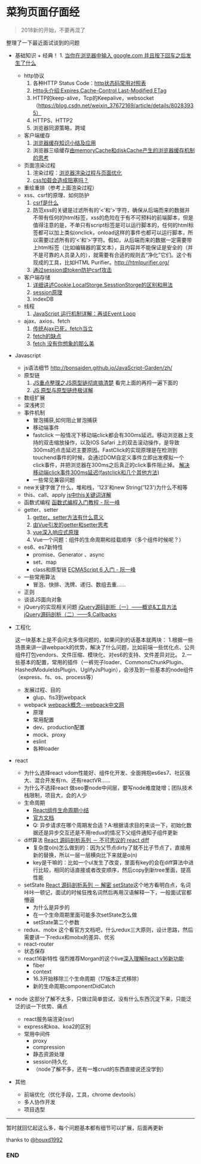 # 菜狗页面仔面经
>  2018新的开始，不要再混了

整理了一下最近面试谈到的问题

+ 基础知识
        + 经典！
		1. [当你在浏览器中输入 google.com 并且按下回车之后发生了什么](https://github.com/skyline75489/what-happens-when-zh_CN)
	+ http协议
		1. 各种HTTP Status Code：[http状态码常用对照表](http://tool.oschina.net/commons?type=5)
		2. [Http头介绍:Expires,Cache-Control,Last-Modified,ETag](http://www.51testing.com/html/28/116228-238337.html)
		3. HTTP的keep-alive，Tcp的Keepalive，websocket （https://blog.csdn.net/weixin_37672169/article/details/80283935）
		3. HTTPS、HTTP2
		4. 浏览器同源策略，跨域
	+ 客户端缓存
		1. [浏览器缓存知识小结及应用](http://www.cnblogs.com/lyzg/p/5125934.html?f=t)
		2. 浏览器三级缓存[由memoryCache和diskCache产生的浏览器缓存机制的思考](https://segmentfault.com/a/1190000011286027)
	+ 页面渲染过程
		1. 渲染过程：[浏览器渲染过程与页面优化](https://segmentfault.com/a/1190000010298038)
		2. [css加载会造成阻塞吗？](https://www.cnblogs.com/chenjg/p/7126822.html)
	+ 重绘重排（参考上面渲染过程）
	+ xss、csrf的原理、如何防护
		1. [csrf是什么](https://zhuanlan.zhihu.com/p/22521378)
		2. 防范xss的关键是过滤所有的‘<’和‘>’字符，确保从后端而来的数据并不带有任何的html标签，xss的危险在于有不可预料的前端脚本，但是值得注意的是，不单只有script标签是可以运行脚本的，任何的html标签都可以加上类似onclick，onload这样的事件也都可以运行脚本，所以需要过滤所有的‘<’和‘>’字符。假如，从后端而来的数据一定需要带上html标签（比如编辑器的富文本），且内容并不能保证是安全的（并不是可靠的人员录入的），就需要有合适的规则去“净化”它们。这个有现成的工具，比如HTML Purifier。http://htmlpurifier.org/
		3. [通过session或token防护csrf攻击](https://www.zhihu.com/question/21385375/answer/20850443)
	+ 客户端存储
		1. [详细讲述Cookie,LocalStorge,SesstionStorge的区别和用法](https://segmentfault.com/a/1190000007506189)
		2. [session原理](https://segmentfault.com/a/1190000004627894)
		3. indexDB 
	+ 线程
		1. [JavaScript 运行机制详解：再谈Event Loop](http://www.ruanyifeng.com/blog/2014/10/event-loop.html)
	+ ajax、axios、fetch
		1. [传统Ajax已死，fetch当立](https://github.com/camsong/blog/issues/2)
		2. [fetch的缺点](https://www.cnblogs.com/huilixieqi/p/6494380.html)
		3. [fetch 没有你想象的那么美](http://undefinedblog.com/window-fetch-is-not-as-good-as-you-imagined/?utm_source=caibaojian.com)

+ Javascript
	+ js语法细节 http://bonsaiden.github.io/JavaScript-Garden/zh/
	+ 原型链
		1. [JS重点整理之JS原型链彻底搞清楚](https://zhuanlan.zhihu.com/p/22787302)
        看完上面的再捋一遍下面的
		2. [JS 原型与原型链终极详解](https://www.jianshu.com/p/dee9f8b14771)
	+ 数组扩展
	+ 深浅拷贝
	+ 事件机制
		+ 冒泡捕获,如何阻止冒泡捕获
		+ 移动端事件
		+ fastclick
            一般情况下移动端click都会有300ms延迟。移动浏览器上支持的双击缩放操作，以及IOS Safari 上的双击滚动操作，是导致300ms的点击延迟主要原因。FastClick的实现原理是在检测到touchend事件的时候，会通过DOM自定义事件立即出发模拟一个click事件，并把浏览器在300ms之后真正的click事件阻止掉。
            [解决移动端click事件300ms延迟(fastclick和几个其他方法)](https://www.jianshu.com/p/16d3e4f9b2a9)
		+ 一些常见兼容问题
	+ new关键字做了什么，堆和栈，'123'和new String('123')为什么不相等
	+ this、call、apply
        [js中this关键词详解](https://segmentfault.com/a/1190000003046071)
	+ 函数式编程
        [函数式编程入门教程 - 阮一峰](http://www.ruanyifeng.com/blog/2017/02/fp-tutorial.html)
	+ getter、setter
		1. [getter、setter方法有什么意义](https://www.zhihu.com/question/21401198)
		2. [由Vue引发的getter和setter思考](https://www.cnblogs.com/chinajins/p/5996835.html) 
		3. [vue深入响应式原理](https://cn.vuejs.org/v2/guide/reactivity.html)
		4. Vue一个问题：组件的生命周期和挂载顺序（多个组件时候呢？）
	+ es6、es7新特性
		+ promise、Generator 、async
		+ set、map
		+ class和原型链
        [ECMAScript 6 入门 - 阮一峰](https://github.com/ruanyf/es6tutorial)
	+ 一些常用算法
		+ 冒泡、快排、洗牌、递归、数组去重……
	+ 正则
	+ 谈谈JS面向对象
	+ jQuery的实现相关问题
		[jQuery源码剖析（一）——概览&工具方法](https://www.w3ctech.com/topic/256)
		[jQuery源码剖析（二）——$.Callbacks](https://www.w3ctech.com/topic/257)

+ 工程化

	这一块基本上是不会问太多怪问题的，如果问到的话基本就两块：
	1.根据一些场景来讲一讲webpack的优势，解决了什么问题，比如前端一些优化点、公共组件打包vendors、文件压缩、模块化、对es6的支持、文件差异对比。
	2.一些基本的配置，常用的插件（一裤兜子loader、CommonsChunkPlugin、HashedModuleIdsPlugin、UglifyJsPlugin），会涉及到一些基本的node组件（express、fs、os、process等）
	+ 发展过程、目的
		+ glup、fis3到webpack
	+ webpack [webpack概念--webpack中文网](https://www.webpackjs.com/concepts/)
		+ 原理
		+ 常用配置
		+ dev、production配置
		+ mock、proxy
		+ eslint
		+ 各种loader
        
+ react
	+ 为什么选择react
		vdom性能好、组件化开发、全面拥抱es6es7、社区强大、混合开发有rn、还有reactVR……
	+ 为什么不选择react
		做seo要node中间层，要写node难度陡增；团队技术栈限制，项目大，会的人少
	+ 生命周期
		+ [React组件生命周期小结](https://www.jianshu.com/p/4784216b8194)
		+ [官方文档](https://reactjs.org/docs/components-and-props.html#es6-classes)
		+ Q: 异步请求在哪个周期发合适？A:根据请求目的来谈一下，初始化数据还是异步交互还是不用redux的情况下父组件通知子组件更新
	+ diff算法
		[React 源码剖析系列 － 不可思议的 react diff](https://zhuanlan.zhihu.com/p/20346379)
		+ 复杂度o(n)怎么做到的：因为父节点dirty了就不比子节点了，直接用新的替换，所以一层一层横向比下来就是o(n) 
		+ key是干嘛的：比如一个ul发生了改变，里面有key的会在diff算法中进行比较，相同的话直接或者改变顺序，然后copy到新tree里面，提高性能
	+ setState
        [React 源码剖析系列 － 解密 setState](https://zhuanlan.zhihu.com/p/20328570)这个地方看明白点，名词咔咔一顿记，面试的时候狂拽名词然后再用汉语解释一下，一般面试官都懵逼
		+ 为什么是异步的
		+ 在一个生命周期里面可能多次setState怎么做
		+ setState第二个参数
	+ redux、mobx
	这个看官方文档吧，什么redux三大原则，设计思路，然后需要讲一下redux和mobx的差异、优劣
	+ react-router
	+ 状态保存
	+ react16新特性
	    强烈推荐Morgan的这个live[深入理解React v16新功能](https://www.zhihu.com/lives/896398188230103040)
		+ fiber
		+ context
		+ 16.3开始移除三个生命周期（17版本正式移除）
		+ 新的生命周期componentDidCatch

+ node
这部分了解不太多，只做过简单尝试，没有什么东西沉淀下来，只能泛泛的谈一下优势、痛点
	+ react服务端渲染(ssr)
	+ express和koa、koa2的区别
	+ 常用中间件
		+ proxy
		+ compression
		+ 静态资源处理
		+ session持久化
		+ （node了解不多，还有一堆crud的东西直接说还没学到）

+ 其他
    + 前端优化（优化手段，工具，chrome devtools）
    + 多人协作开发
    + 项目选型
    
------
暂时就回忆起这么多，每个问题基本都有细节可以扩展，后面再更新

thanks to [@houxd1992](https://github.com/houxd1992)

### END
